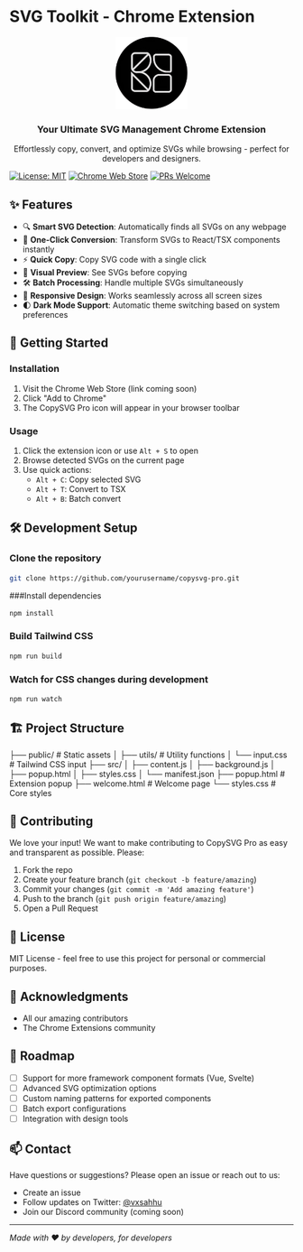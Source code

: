 # SVG Toolkit - Chrome Extension

<div align="center">
  <img src="public/icon128.png" alt="CopySVG Pro Logo" width="128" height="128">
  <h3>Your Ultimate SVG Management Chrome Extension</h3>
  <p>Effortlessly copy, convert, and optimize SVGs while browsing - perfect for developers and designers.</p>
</div>

[![License: MIT](https://img.shields.io/badge/License-MIT-blue.svg)](https://opensource.org/licenses/MIT)
[![Chrome Web Store](https://img.shields.io/badge/Chrome-Extension-green)](https://chrome.google.com/webstore)
[![PRs Welcome](https://img.shields.io/badge/PRs-welcome-brightgreen.svg)](http://makeapullrequest.com)

## ✨ Features

- 🔍 **Smart SVG Detection**: Automatically finds all SVGs on any webpage
- 🔄 **One-Click Conversion**: Transform SVGs to React/TSX components instantly
- ⚡ **Quick Copy**: Copy SVG code with a single click
- 🎨 **Visual Preview**: See SVGs before copying
- 🛠️ **Batch Processing**: Handle multiple SVGs simultaneously
- 📱 **Responsive Design**: Works seamlessly across all screen sizes
- 🌓 **Dark Mode Support**: Automatic theme switching based on system preferences

## 🚀 Getting Started

### Installation

1. Visit the Chrome Web Store (link coming soon)
2. Click "Add to Chrome"
3. The CopySVG Pro icon will appear in your browser toolbar

### Usage

1. Click the extension icon or use `Alt + S` to open
2. Browse detected SVGs on the current page
3. Use quick actions:
   - `Alt + C`: Copy selected SVG
   - `Alt + T`: Convert to TSX
   - `Alt + B`: Batch convert

## 🛠️ Development Setup

### Clone the repository

```bash
git clone https://github.com/yourusername/copysvg-pro.git
```

###Install dependencies

```bash
npm install
```

### Build Tailwind CSS

```bash
npm run build
```
### Watch for CSS changes during development

```bash
npm run watch
```

## 🏗️ Project Structure

├── public/ # Static assets
│ ├── utils/ # Utility functions
│ └── input.css # Tailwind CSS input
├── src/
│ ├── content.js
│ ├── background.js
│ ├── popup.html
│ ├── styles.css
│ └── manifest.json
├── popup.html # Extension popup
├── welcome.html # Welcome page
└── styles.css # Core styles


## 🤝 Contributing

We love your input! We want to make contributing to CopySVG Pro as easy and transparent as possible. Please:

1. Fork the repo
2. Create your feature branch (`git checkout -b feature/amazing`)
3. Commit your changes (`git commit -m 'Add amazing feature'`)
4. Push to the branch (`git push origin feature/amazing`)
5. Open a Pull Request

## 📝 License

MIT License - feel free to use this project for personal or commercial purposes.

## 🙏 Acknowledgments

- All our amazing contributors
- The Chrome Extensions community

## 🔮 Roadmap

- [ ] Support for more framework component formats (Vue, Svelte)
- [ ] Advanced SVG optimization options
- [ ] Custom naming patterns for exported components
- [ ] Batch export configurations
- [ ] Integration with design tools

## 📫 Contact

Have questions or suggestions? Please open an issue or reach out to us:

- Create an issue
- Follow updates on Twitter: [@vxsahhu](https://twitter.com/vxsahu)
- Join our Discord community (coming soon)

---


*Made with ❤️ by developers, for developers*
